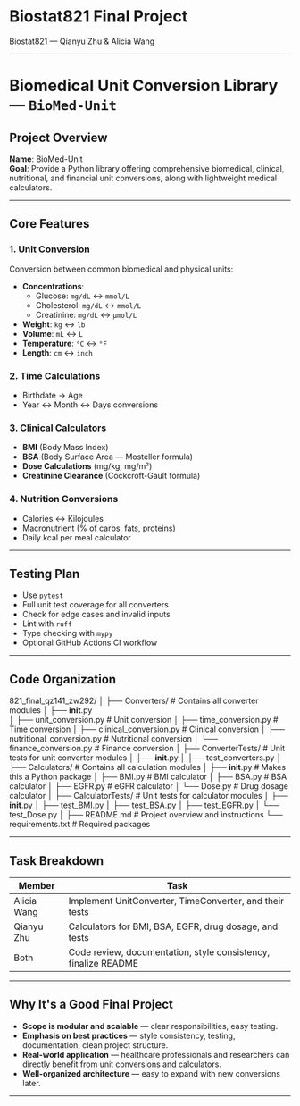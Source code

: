 # Biostat821 Final Project
Biostat821 — Qianyu Zhu & Alicia Wang

---

# Biomedical Unit Conversion Library — `BioMed-Unit`

## Project Overview
**Name**: BioMed-Unit <br />
**Goal**: Provide a Python library offering comprehensive biomedical, clinical, nutritional, and financial unit conversions, along with lightweight medical calculators.

---

## Core Features

### 1. Unit Conversion
Conversion between common biomedical and physical units:
- **Concentrations**:  
  - Glucose: `mg/dL` ↔ `mmol/L`
  - Cholesterol: `mg/dL` ↔ `mmol/L`
  - Creatinine: `mg/dL` ↔ `µmol/L`
- **Weight**: `kg` ↔ `lb`
- **Volume**: `mL` ↔ `L`
- **Temperature**: `°C` ↔ `°F`
- **Length**: `cm` ↔ `inch`

### 2. Time Calculations
- Birthdate → Age
- Year ↔ Month ↔ Days conversions

### 3. Clinical Calculators
- **BMI** (Body Mass Index)
- **BSA** (Body Surface Area — Mosteller formula)
- **Dose Calculations** (mg/kg, mg/m²)
- **Creatinine Clearance** (Cockcroft-Gault formula)

### 4. Nutrition Conversions
- Calories ↔ Kilojoules
- Macronutrient (% of carbs, fats, proteins)
- Daily kcal per meal calculator


---

## Testing Plan

- Use `pytest`
- Full unit test coverage for all converters
- Check for edge cases and invalid inputs
- Lint with `ruff`
- Type checking with `mypy`
- Optional GitHub Actions CI workflow

---

## Code Organization
821_final_qz141_zw292/
│
├── Converters/             # Contains all converter modules
│   ├── __init__.py         
│   ├── unit_conversion.py               # Unit conversion
│   ├── time_conversion.py               # Time conversion
│   ├── clinical_conversion.py           # Clinical conversion
│   ├── nutritional_conversion.py        # Nutritional conversion
│   └── finance_conversion.py            # Finance conversion
│
├── ConverterTests/         # Unit tests for unit converter modules
│   ├── __init__.py
│   ├── test_converters.py
│
├── Calculators/             # Contains all calculation modules
│   ├── __init__.py          # Makes this a Python package
│   ├── BMI.py               # BMI calculator
│   ├── BSA.py               # BSA calculator
│   ├── EGFR.py              # eGFR calculator
│   └── Dose.py              # Drug dosage calculator
│
├── CalculatorTests/         # Unit tests for calculator modules
│   ├── __init__.py
│   ├── test_BMI.py
│   ├── test_BSA.py
│   ├── test_EGFR.py 
│   └── test_Dose.py
│
├── README.md                # Project overview and instructions
└── requirements.txt         # Required packages

---

## Task Breakdown

| Member | Task |
|--------|------|
| Alicia Wang | Implement UnitConverter, TimeConverter, and their tests |
| Qianyu Zhu | Calculators for BMI, BSA, EGFR, drug dosage, and tests|
| Both | Code review, documentation, style consistency, finalize README |

---

## Why It's a Good Final Project

- **Scope is modular and scalable** — clear responsibilities, easy testing.
- **Emphasis on best practices** — style consistency, testing, documentation, clean project structure.
- **Real-world application** — healthcare professionals and researchers can directly benefit from unit conversions and calculators.
- **Well-organized architecture** — easy to expand with new conversions later.

---
